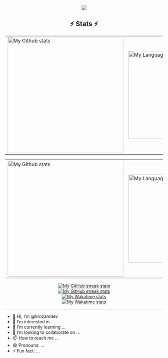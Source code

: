 <div align="center">
  <a href="https://github.com/krozamdev">
    <img src="https://visitor-badge.laobi.icu/badge?page_id=krozamdev.krozamdev" />
  </a>
</div>


<h2 align="center">⚡ Stats ⚡</h2>
<!-- GRS (Light Mode) -->
<a href="https://github.com/krozamdev#gh-light-mode-only">
  <table cellspacing="0" cellpadding="0" align="center">
    <tr>
      <td style="border: 0;">
          <img
            src="https://github-readme-stats-krozam.vercel.app/api?username=krozamdev&show_icons=true&include_all_commits=true&hide_border=true&number_format=long&rank_icon=percentile&show=reviews,discussions_started,discussions_answered,prs_merged,prs_merged_percentage#gh-light-mode-only"
            alt="My Github stats"
            height="370"
          />
      </td>
      <td style="border: 0;">
          <img
            src="https://github-readme-stats-krozam.vercel.app/api/top-langs/?username=krozamdev&layout=pie&hide_border=true&langs_count=10&size_weight=0.5&count_weight=0.5&custom_title=Langs%20distribution%20in%20my%20repos#gh-light-mode-only"
            alt="My Language stats"
            width="280"
          />
      </td>
    </tr>
  </table>
</a>

<!-- GRS (Dark Mode) -->
<a href="https://github.com/krozamdev#gh-dark-mode-only">
  <table cellspacing="0" cellpadding="0" align="center">
    <tr>
      <td style="border: 0;">
        <img
          src="https://github-readme-stats-krozam.vercel.app/api?username=krozamdev&show_icons=true&include_all_commits=true&icon_color=2d77dc&title_color=2d77dc&text_color=ffffff&bg_color=0d1117&hide_border=true&number_format=long&rank_icon=percentile&show=reviews,discussions_started,discussions_answered,prs_merged,prs_merged_percentage#gh-dark-mode-only"
          alt="My Github stats"
          height="370"
        />
      </td>
      <td style="border: 0;">
        <img
          src="https://github-readme-stats-krozam.vercel.app/api/top-langs/?username=krozamdev&layout=pie&icon_color=2d77dc&title_color=2d77dc&text_color=ffffff&bg_color=0d1117&hide_border=true&langs_count=10&size_weight=0.5&count_weight=0.5&custom_title=Langs%20distribution%20in%20my%20repos#gh-dark-mode-only"
          alt="My Language stats"
          width="280"
        />
      </td>
    </tr>
  </table>
</a>

<!-- Streak stats (Light mode) -->
<div align="center">
  <a href="https://github.com/krozamdev#gh-light-mode-only">
    <img
       src="https://github-readme-streak-stats-phi-opal.vercel.app/?user=krozamdev&locale=en&type=svg&hide_border=true&fire=2d77dc&ring=2d77dc&currStreakLabel=000000"
       alt="My GitHub streak stats"
     />
  </a>
</div>


<!-- Streak stats (Dark mode) -->
<div align="center">
  <a href="https://github.com/krozamdev#gh-dark-mode-only">
    <img
       src="https://github-readme-streak-stats-phi-opal.vercel.app/?user=krozamdev&background=0d1117&currStreakNum=ffffff&sideNums=ffffff&currStreakLabel=ffffff&sideLabels=ffffff&dates=ffffff&fire=2d77dc&ring=2d77dc&locale=en&type=svg&hide_border=true"
       alt="My GitHub streak stats"
     />
  </a>
</div>

<!-- WakaTime stats (Light mode) -->
<div align="center">
  <a href="https://github.com/krozamdev#gh-light-mode-only">
    <img
        src="https://github-readme-stats-krozam.vercel.app/api/wakatime?username=krozamdev&layout=compact&hide_border=true&custom_title=WakaTime%20Stats%20%28Since%20Feb%2024%202024%29"
        alt="My Wakatime stats"
      />
  </a>
</div>

<!-- WakaTime stats (Dark mode) -->
<div align="center">
  <a href="https://github.com/krozamdev#gh-dark-mode-only">
    <img
        src="https://github-readme-stats-krozam.vercel.app/api/wakatime?username=krozamdev&layout=compact&icon_color=2d77dc&title_color=2d77dc&text_color=ffffff&bg_color=0d1117&hide_border=true&custom_title=WakaTime%20Stats%20%28Since%20Feb%2024%202024%29"
        alt="My Wakatime stats"
      />
  </a>
</div>

<hr>

- 👋 Hi, I’m @krozamdev
- 👀 I’m interested in ...
- 🌱 I’m currently learning ...
- 💞️ I’m looking to collaborate on ...
- 📫 How to reach me ...
- 😄 Pronouns: ...
- ⚡ Fun fact: ...

<!---
krozamdev/krozamdev is a ✨ special ✨ repository because its `README.md` (this file) appears on your GitHub profile.
You can click the Preview link to take a look at your changes.
--->
